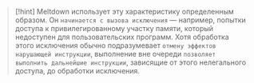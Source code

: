 
> [!hint] 
> Meltdown использует эту характеристику определенным образом. Он `начинается с вызова исключения` — например, попытки доступа к привилегированному участку памяти, который недоступен для пользовательских программ. Хотя обработка этого исключения обычно подразумевает `отмену эффектов нарушающей инструкции`, выполнение вне очереди `позволяет выполнить дальнейшие инструкции`, зависящие от этого нелегального доступа, до обработки исключения.
